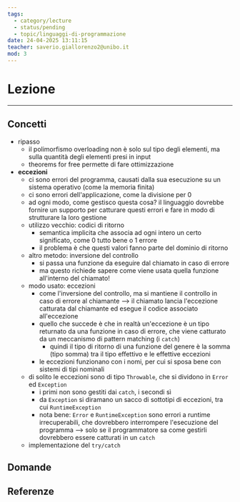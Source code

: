 ```yaml
---
tags:
  - category/lecture
  - status/pending
  - topic/linguaggi-di-programmazione
date: 24-04-2025 13:11:15
teacher: saverio.giallorenzo2@unibo.it
mod: 3
---
```

# Lezione
---
## Concetti
- ripasso
	- il polimorfismo overloading non è solo sul tipo degli elementi, ma sulla quantità degli elementi presi in input
	- theorems for free permette di fare ottimizzazione
- **eccezioni**
	- ci sono errori del programma, causati dalla sua esecuzione su un sistema operativo (come la memoria finita)
	- ci sono errori dell'applicazione, come la divisione per 0
	- ad ogni modo, come gestisco questa cosa? il linguaggio dovrebbe fornire un supporto per catturare questi errori e fare in modo di strutturare la loro gestione
	- utilizzo vecchio: codici di ritorno
		- semantica implicita che associa ad ogni intero un certo significato, come 0 tutto bene o 1 errore
		- il problema è che questi valori fanno parte del dominio di ritorno
	- altro metodo: inversione del controllo
		- si passa una funzione da eseguire dal chiamato in caso di errore
		- ma questo richiede sapere come viene usata quella funzione all'interno del chiamato!
	- modo usato: eccezioni
		- come l'inversione del controllo, ma si mantiene il controllo in caso di errore al chiamante --> il chiamato lancia l'eccezione catturata dal chiamante ed esegue il codice associato all'eccezione
		- quello che succede è che in realtà un'eccezione è un tipo returnato da una funzione in caso di errore, che viene catturato da un meccanismo di pattern matching (i `catch`)
			- quindi il tipo di ritorno di una funzione del genere è la somma (tipo somma) tra il tipo effettivo e le effettive eccezioni
		- le eccezioni funzionano con i nomi, per cui si sposa bene con sistemi di tipi nominali
	- di solito le eccezioni sono di tipo `Throwable`, che si dividono in `Error` ed `Exception`
		- i primi non sono gestiti dai `catch`, i secondi sì
		- da `Exception` si diramano un sacco di sottotipi di eccezioni, tra cui `RuntimeException`
		- nota bene: `Error` e `RuntimeException` sono errori a runtime irrecuperabili, che dovrebbero interrompere l'esecuzione del programma --> solo se il programmatore sa come gestirli dovrebbero essere catturati in un `catch`
	- implementazione del `try/catch`

## Domande

## Referenze
